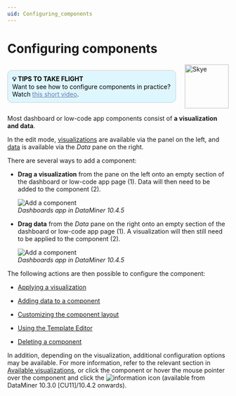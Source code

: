 ```yaml
---
uid: Configuring_components
---
```


# Configuring components

<div style="display: flex; align-items: center; justify-content: space-between; margin: 0 auto; max-width: 100%;">
  <div style="border: 1px solid #ccc; border-radius: 10px; padding: 10px; flex-grow: 1; background-color: #DEF7FF; margin-right: 20px; color: #000000;">
    <b>💡 TIPS TO TAKE FLIGHT</b><br>
    Want to see how to configure components in practice? Watch <a href="xref:Creating_a_completely_new_dashboard" style="color: #657AB7;">this short video</a>.
  </div>
  <img src="~/images/Skye.svg" alt="Skye" style="width: 100px; flex-shrink: 0;">
</div>

Most dashboard or low-code app components consist of **a visualization and data**.

In the edit mode, [visualizations](xref:Available_visualizations) are available via the panel on the left, and [data](xref:Available_Data_Types) is available via the *Data* pane on the right.

There are several ways to add a component:

- **Drag a visualization** from the pane on the left onto an empty section of the dashboard or low-code app page (1). Data will then need to be added to the component (2).

  ![Add a component](~/dataminer/images/Add_Component_Visualization.png)<br>*Dashboards app in DataMiner 10.4.5*

- **Drag data** from the *Data* pane on the right onto an empty section of the dashboard or low-code app page (1). A visualization will then still need to be applied to the component (2).

  ![Add a component](~/dataminer/images/Add_Component_Data_Source.png)<br>*Dashboards app in DataMiner 10.4.5*

The following actions are then possible to configure the component:

- [Applying a visualization](xref:Apply_Visualization)

- [Adding data to a component](xref:Adding_data_to_component)

- [Customizing the component layout](xref:Customize_Component_Layout)

- [Using the Template Editor](xref:Template_Editor)

- [Deleting a component](xref:Delete_Component)

In addition, depending on the visualization, additional configuration options may be available. For more information, refer to the relevant section in [Available visualizations](xref:Available_visualizations), or click the component or hover the mouse pointer over the component and click the ![information](~/dataminer/images/Information_Icon.png) icon (available from DataMiner 10.3.0 [CU11]/10.4.2 onwards<!--RN 38224-->).
